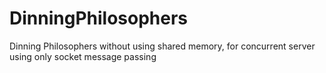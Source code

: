 # DinningPhilosophers
Dinning Philosophers without using shared memory, for concurrent server using only socket message passing
